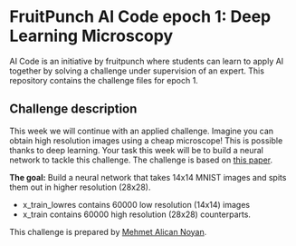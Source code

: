 # FruitPunch AI Code epoch 1: Deep Learning Microscopy

AI Code is an initiative by fruitpunch where students can learn to apply AI together by solving a challenge under supervision of an expert. This repository contains the challenge files for epoch 1.

## Challenge description
This week we will continue with an applied challenge. Imagine you can obtain high resolution images using a cheap microscope! This is possible thanks to deep learning. Your task this week will be to build a neural network to tackle this challenge. The challenge is based on [this paper](https://www.osapublishing.org/optica/abstract.cfm?uri=optica-4-11-1437).

**The goal:** Build a neural network that takes 14x14 MNIST images and spits them out in higher resolution (28x28). 
- x_train_lowres contains 60000 low resolution (14x14) images 
- x_train contains 60000 high resolution (28x28) counterparts. 

This challenge is prepared by [Mehmet Alican Noyan](https://github.com/MehmetAlicanNoyan).
